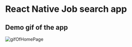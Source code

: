 # React Native Job search app

## Demo gif of the app
![gifOfHomePage](https://media.giphy.com/media/v1.Y2lkPTc5MGI3NjExNXF0ZHl2bjVqMTlzMzVxeDl5dzBub3ZoZzZscnU3OXIxdm9xb2xsYyZlcD12MV9pbnRlcm5hbF9naWZfYnlfaWQmY3Q9Zw/bJyBPzgVBeO1xVGc4S/giphy.gif)
